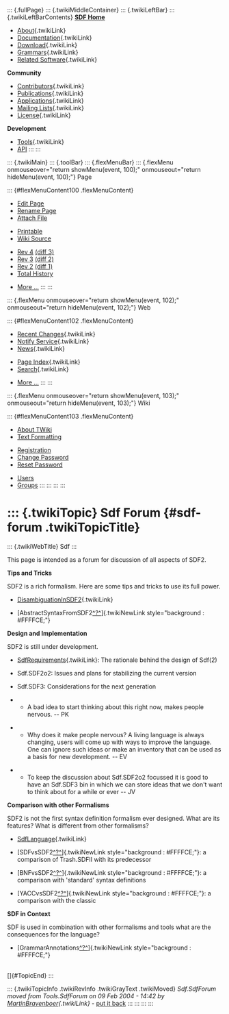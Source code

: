::: {.fullPage}
::: {.twikiMiddleContainer}
::: {.twikiLeftBar}
::: {.twikiLeftBarContents}
**[SDF Home](http://www.syntax-definition.org)**

-   [About](SdfLanguage){.twikiLink}
-   [Documentation](SdfDocumentation){.twikiLink}
-   [Download](SdfSoftware){.twikiLink}
-   [Grammars](SdfGrammars){.twikiLink}
-   [Related Software](SdfRelatedSoftware){.twikiLink}

**Community**

-   [Contributors](SdfDevelopment){.twikiLink}
-   [Publications](SdfPublications){.twikiLink}
-   [Applications](SdfApplications){.twikiLink}
-   [Mailing Lists](MailingList){.twikiLink}
-   [License](BSDLicense){.twikiLink}

**Development**

-   [Tools](DevelopmentTools){.twikiLink}
-   [API](http://homepages.cwi.nl/~daybuild/daily-docs)
:::
:::

::: {.twikiMain}
::: {.toolBar}
::: {.flexMenuBar}
::: {.flexMenu onmouseover="return showMenu(event, 100);" onmouseout="return hideMenu(event, 100);"}
Page

::: {#flexMenuContent100 .flexMenuContent}
-   [Edit
    Page](http://www.program-transformation.org/edit/Sdf/SdfForum?t=1536826617)
-   [Rename
    Page](http://www.program-transformation.org/rename/Sdf/SdfForum)
-   [Attach
    File](http://www.program-transformation.org/attach/Sdf/SdfForum)

<!-- -->

-   [Printable](http://www.program-transformation.org/view/Sdf/SdfForum?skin=print.pattern)
-   [Wiki
    Source](http://www.program-transformation.org/view/Sdf/SdfForum?skin=text&raw=on&contenttype=text/plain)

<!-- -->

-   [Rev
    4](http://www.program-transformation.org/view/Sdf/SdfForum?rev=1.4)
    [(diff 3)](http://www.program-transformation.org/rdiff/Sdf/SdfForum?rev1=1.4&rev2=1.3)
-   [Rev
    3](http://www.program-transformation.org/view/Sdf/SdfForum?rev=1.3)
    [(diff 2)](http://www.program-transformation.org/rdiff/Sdf/SdfForum?rev1=1.3&rev2=1.2)
-   [Rev
    2](http://www.program-transformation.org/view/Sdf/SdfForum?rev=1.2)
    [(diff 1)](http://www.program-transformation.org/rdiff/Sdf/SdfForum?rev1=1.2&rev2=1.1)
-   [Total
    History](http://www.program-transformation.org/rdiff/Sdf/SdfForum)

<!-- -->

-   [More
    \...](http://www.program-transformation.org/oops/Sdf/SdfForum?template=oopsmore&param1=1.4&param2=1.4)
:::
:::

::: {.flexMenu onmouseover="return showMenu(event, 102);" onmouseout="return hideMenu(event, 102);"}
Web

::: {#flexMenuContent102 .flexMenuContent}
-   [Recent Changes](WebChanges){.twikiLink}
-   [Notify Service](WebNotify){.twikiLink}
-   [News](WebNews){.twikiLink}

<!-- -->

-   [Page Index](WebIndex){.twikiLink}
-   [Search](WebSearch){.twikiLink}

<!-- -->

-   [More
    \...](http://www.program-transformation.org/oops/Sdf/SdfForum?template=oopsmore&param1=1.4&param2=1.4)
:::
:::

::: {.flexMenu onmouseover="return showMenu(event, 103);" onmouseout="return hideMenu(event, 103);"}
Wiki

::: {#flexMenuContent103 .flexMenuContent}
-   [About
    TWiki](http://www.program-transformation.org/view/TWiki/WebHome)
-   [Text
    Formatting](http://www.program-transformation.org/view/TWiki/TextFormattingRules)

<!-- -->

-   [Registration](http://www.program-transformation.org/view/TWiki/TWikiRegistration)
-   [Change
    Password](http://www.program-transformation.org/view/TWiki/ChangePassword)
-   [Reset
    Password](http://www.program-transformation.org/view/TWiki/ResetPassword)

<!-- -->

-   [Users](http://www.program-transformation.org/view/Main/TWikiUsers)
-   [Groups](http://www.program-transformation.org/view/Main/TWikiGroups)
:::
:::
:::
:::

::: {.twikiTopic}
Sdf Forum {#sdf-forum .twikiTopicTitle}
=========

::: {.twikiWebTitle}
Sdf
:::

This page is intended as a forum for discussion of all aspects of SDF2.

**Tips and Tricks**

SDF2 is a rich formalism. Here are some tips and tricks to use its full
power.

-   [DisambiguationInSDF2](DisambiguationInSDF2){.twikiLink}

<!-- -->

-   [AbstractSyntaxFromSDF2[^?^](http://www.program-transformation.org/edit/Sdf/AbstractSyntaxFromSDF2?topicparent=Sdf.SdfForum)]{.twikiNewLink
    style="background : #FFFFCE;"}

**Design and Implementation**

SDF2 is still under development.

-   [SdfRequirements](SdfRequirements){.twikiLink}: The rationale behind
    the design of Sdf(2)

<!-- -->

-   Sdf.SDF2o2: Issues and plans for stabilizing the current version

<!-- -->

-   Sdf.SDF3: Considerations for the next generation

<!-- -->

-   -   A bad idea to start thinking about this right now, makes people
        nervous. \-- PK

<!-- -->

-   -   Why does it make people nervous? A living language is always
        changing, users will come up with ways to improve the language.
        One can ignore such ideas or make an inventory that can be used
        as a basis for new development. \-- EV

<!-- -->

-   -   To keep the discussion about Sdf.SDF2o2 focussed it is good to
        have an Sdf.SDF3 bin in which we can store ideas that we don\'t
        want to think about for a while or ever \-- JV

**Comparison with other Formalisms**

SDF2 is not the first syntax definition formalism ever designed. What
are its features? What is different from other formalisms?

-   [SdfLanguage](SdfLanguage){.twikiLink}

<!-- -->

-   [SDFvsSDF2[^?^](http://www.program-transformation.org/edit/Sdf/SDFvsSDF2?topicparent=Sdf.SdfForum)]{.twikiNewLink
    style="background : #FFFFCE;"}: a comparison of Trash.SDFII with its
    predecessor

<!-- -->

-   [BNFvsSDF2[^?^](http://www.program-transformation.org/edit/Sdf/BNFvsSDF2?topicparent=Sdf.SdfForum)]{.twikiNewLink
    style="background : #FFFFCE;"}: a comparison with \'standard\'
    syntax definitions

<!-- -->

-   [YACCvsSDF2[^?^](http://www.program-transformation.org/edit/Sdf/YACCvsSDF2?topicparent=Sdf.SdfForum)]{.twikiNewLink
    style="background : #FFFFCE;"}: a comparison with the classic

**SDF in Context**

SDF is used in combination with other formalisms and tools what are the
consequences for the language?

-   [GrammarAnnotations[^?^](http://www.program-transformation.org/edit/Tools/GrammarAnnotations?topicparent=Sdf.SdfForum)]{.twikiNewLink
    style="background : #FFFFCE;"}

\
[]{#TopicEnd}
:::

::: {.twikiTopicInfo .twikiRevInfo .twikiGrayText .twikiMoved}
*Sdf.SdfForum moved from Tools.SdfForum on 09 Feb 2004 - 14:42 by
[MartinBravenboer](../Main/MartinBravenboer){.twikiLink}* - [put it
back](http://www.program-transformation.org/rename/Sdf/SdfForum?newweb=Tools&newtopic=SdfForum&confirm=on "Click to move topic back to previous location, with option to change references.")
:::
:::
:::
:::

